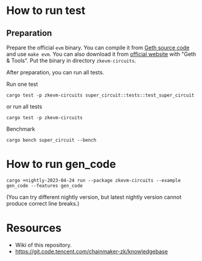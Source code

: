 # How to run test

## Preparation
Prepare the official `evm` binary. You can compile it from [Geth source code](https://github.com/ethereum/go-ethereum) and use `make evm`. You can also download it from [official website](https://geth.ethereum.org/downloads) with "Geth & Tools". Put the binary in directory `zkevm-circuits`.

After preparation, you can run all tests.

Run one test
```shell
cargo test -p zkevm-circuits super_circuit::tests::test_super_circuit
```

or run all tests
```shell
cargo test -p zkevm-circuits
```

Benchmark
```shell
cargo bench super_circuit --bench
```

# How to run gen_code
```shell
cargo +nightly-2023-04-24 run --package zkevm-circuits --example gen_code --features gen_code
```
(You can try different nightly version, but latest nightly version cannot produce correct line breaks.)

# Resources

- Wiki of this repository.
- https://git.code.tencent.com/chainmaker-zk/knowledgebase
